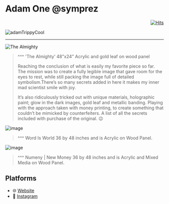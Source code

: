 # Adam One @symprez
<div align="right">
  
[![Hits](https://hits.seeyoufarm.com/api/count/incr/badge.svg?url=https%3A%2F%2Fgithub.com%2FUnderground-Railroad%2FmagnificentMammals%2Fblob%2Fmain%2FmagnificentMammals%2Fadam.md&count_bg=%23FF10B2&title_bg=%23555555&icon=reverbnation.svg&icon_color=%23E7E7E7&title=hits&edge_flat=false)](https://hits.seeyoufarm.com)
  
 </div>

![adamTrippyCool](https://cdn.discordapp.com/attachments/894474009759084564/927877204178792448/unknown.png)

___

![The Almighty](https://cdn.discordapp.com/attachments/894474009759084564/927876523233525770/unknown.png)
> ^^^ 'The Almighty’ 48”x24” Acrylic and gold leaf on wood panel
>
> Reaching the conclusion of what is easily my favorite piece so far.  The mission was to create a fully legible image that gave room for the eyes to rest, while still packing the image full of detailed symbolism.There’s so many secrets added in here it makes my inner mad scientist smile with joy. 
>
> It’s also ridiculously tricked out with unique materials, holographic paint; glow in the dark images, gold leaf and metallic banding. 
Playing with the approach taken with money printing, to create something that couldn’t be mimicked by counterfeiters.  A list of all the secrets included with purchase of the original.  😉


![image](https://user-images.githubusercontent.com/75811965/148048864-d2c5ee81-a5d9-4d1b-99a9-f6929e2d423d.png)
> ^^^ Word Is World  36 by 48 inches and is Acrylic on Wood Panel. 

![image](https://user-images.githubusercontent.com/75811965/148049256-0619d97d-b8c6-468b-b98f-90ed2ae030fa.png)
> ^^^ Numeny | New Money 36 by 48 inches and is Acrylic and Mixed Media on Wood Panel.

## Platforms
- 🌐 [Website](https://symprez.com/)
- 📸 [Instagram](https://www.instagram.com/symprez/)
